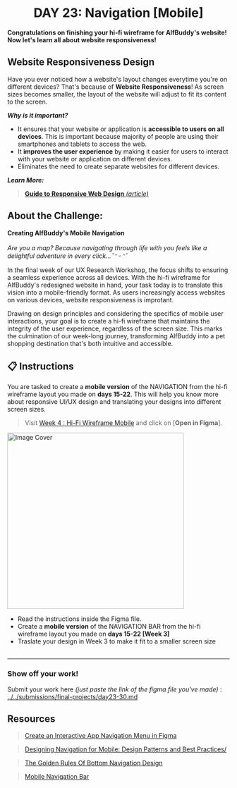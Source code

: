 **<h1 align="center"> DAY 23: Navigation [Mobile]</h1>**
**Congratulations on finishing your hi-fi wireframe for AlfBuddy's website! Now let's learn all about website responsiveness!**

## Website Responsiveness Design

Have you ever noticed how a website's layout changes everytime you're on different devices? That's because of **Website Responsiveness**! As screen sizes becomes smaller, the layout of the website will adjust to fit its content to the screen.

**_Why is it important?_**

-   It ensures that your website or application is **accessible to users on all devices**. This is important because majority of people are using their smartphones and tablets to access the web.
-   It **improves the user experience** by making it easier for users to interact with your website or application on different devices.
-   Eliminates the need to create separate websites for different devices.

**_Learn More:_**

> [**Guide to Responsive Web Design** _(article)_](https://bootcamp.uxdesign.cc/responsive-across-all-devices-an-incredible-guide-to-responsive-ui-ux-design-7d710eddc9c8)

## About the Challenge:

**Creating AlfBuddy's Mobile Navigation**<br><br>
_Are you a map? Because navigating through life with you feels like a delightful adventure in every click...˶ᵔ ᵕ ᵔ˶_

In the final week of our UX Research Workshop, the focus shifts to ensuring a seamless experience across all devices. With the hi-fi wireframe for AlfBuddy's redesigned website in hand, your task today is to translate this vision into a mobile-friendly format. As users increasingly access websites on various devices, website responsiveness is improtant.

Drawing on design principles and considering the specifics of mobile user interactions, your goal is to create a hi-fi wireframe that maintains the integrity of the user experience, regardless of the screen size. This marks the culmination of our week-long journey, transforming AlfBuddy into a pet shopping destination that's both intuitive and accessible.




## 📋 Instructions

You are tasked to create a **mobile version** of the NAVIGATION from the hi-fi wireframe layout you made on **days 15-22**. This will help you know more about responsive UI/UX design and translating your designs into different screen sizes.

> Visit <a href="" target="_blank">Week 4 : Hi-Fi Wireframe Mobile</a> and click on [**Open in Figma**].

<a href="https://www.figma.com/community/file/1308297760419766872/week-4-mobile-hi-fi-wireframe?fbclid=IwAR2aEpB4SS8gO7s6g5-N_uzNwtUoR2hrV2eY74qToWpuwoDyR-7u8sEritA" target="_blank"><img src="https://github.com/xialuna/AWSCC-CodeQuest-UI-UX/assets/95476379/96b56665-1f63-4487-a5ee-c6b8b39b63e7" height="400" alt="Image Cover"/></a>

-   Read the instructions inside the Figma file.
-   Create a **mobile version** of the NAVIGATION BAR from the hi-fi wireframe layout you made on **days 15-22 [Week 3]**
-   Traslate your design in Week 3 to make it fit to a smaller screen size
    <br><br>

<hr>

**<h3>Show off your work!</h3>**

Submit your work here _(just paste the link of the figma file you've made)_ : <a href ="../../submissions/final-projects/day23-30.md" target="_blank">../../submissions/final-projects/day23-30.md</a>


## Resources

> <a href="https://www.youtube.com/watch?v=5XZ-X5ewo9c" target="_blank">Create an Interactive App Navigation Menu in Figma</a>

> <a href="https://www.smashingmagazine.com/2022/11/navigation-design-mobile-ux/" target="_blank">Designing Navigation for Mobile: Design Patterns and Best Practices/</a>

> <a href="https://www.smashingmagazine.com/2016/11/the-golden-rules-of-mobile-navigation-design/" target="_blank">The Golden Rules Of Bottom Navigation Design</a>

> <a href="https://www.figma.com/file/RoMOqYB1g8EBHPcxDlqLmP/Mobile-Navigation-Menu-Bar-%7C-Bottom-Navbar-(Community)?type=design&node-id=0-1&mode=design&t=ELZRvAActDJln21E-0" target="_blank">Mobile Navigation Bar</a>
